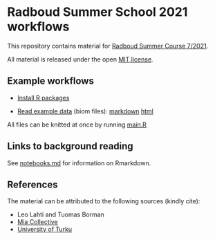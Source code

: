 # Radboud Summer School 2021 workflows

This repository contains material for [Radboud Summer Course 7/2021](https://www.ru.nl/radboudsummerschool/courses/2021/brain-bacteria-behaviour/).

All material is released under the open [MIT license](LICENSE).


## Example workflows

 * [Install R packages](install.R)
 
 * [Read example data](import.md) (biom files): [markdown](import.md) [html](https://microbiome.github.io/course_2021_radboud/import.nb.html) 
 
All files can be knitted at once by running [main.R](main.R)


## Links to background reading

See [notebooks.md](notebooks.md) for information on Rmarkdown.


## References 

The material can be attributed to the following sources (kindly cite):

 * Leo Lahti and Tuomas Borman
 * [Mia Collective](microbiome.github.io)
 * [University of Turku](datascience.utu.fi)



